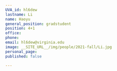 ```yaml
---
UVA_id: hl6dew
lastname: Li
name: Haoyu
general_position: gradstudent
position: 4+1
office:  
phone:  
email: hl6dew@virginia.edu
image: __SITE_URL__/img/people/2021-fall/Li.jpg
personal_page: 
published: false

---
```


